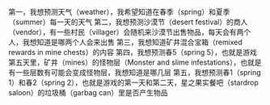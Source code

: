 第一，我想预测天气（weather），我希望知道在春季（spring）和夏季（summer）每一天的天气
第二，我想预测沙漠节（desert festival）的商人（vendor），有一些村民（villager）会随机来沙漠节出售物品，每天会有两个人，我想知道是哪两个人会来出售
第三，我想知道矿井混合宝箱（remixed rewards in mine chests）的内容
第四，我想预测春5（spring 5），也就是游戏第五天里，矿井（mines）的怪物层（Monster and slime infestations），也就是有一些层数有可能会变成怪物层，我想知道是哪几层
第五，我想预测春1（spring 1）和春2（spring 2），也就是游戏的第一天和第二天，星之果实餐吧（stardrop saloon）的垃圾桶（garbag can）里是否产生物品